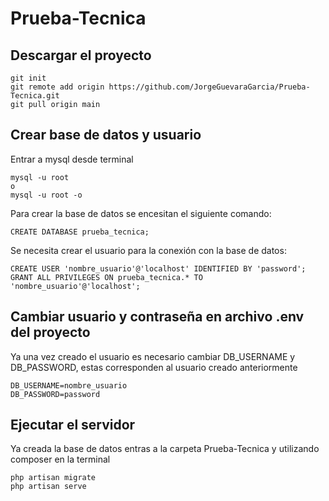 # Prueba-Tecnica

Descargar el proyecto
-
```
git init
git remote add origin https://github.com/JorgeGuevaraGarcia/Prueba-Tecnica.git
git pull origin main
```

Crear base de datos y usuario 
- 
Entrar a mysql desde terminal
```
mysql -u root
o
mysql -u root -o
```
Para crear la base de datos se encesitan el siguiente comando:
```
CREATE DATABASE prueba_tecnica;
```
Se necesita crear el usuario para la conexión con la base de datos:
```
CREATE USER 'nombre_usuario'@'localhost' IDENTIFIED BY 'password';
GRANT ALL PRIVILEGES ON prueba_tecnica.* TO 'nombre_usuario'@'localhost';
```
Cambiar usuario y contraseña en archivo .env del proyecto 
-
Ya una vez creado el usuario es necesario cambiar DB_USERNAME y DB_PASSWORD, estas corresponden al usuario creado anteriormente

```
DB_USERNAME=nombre_usuario
DB_PASSWORD=password
```

Ejecutar el servidor
-
Ya creada la base de datos entras a la carpeta Prueba-Tecnica y utilizando composer en la terminal
```
php artisan migrate
php artisan serve
```
